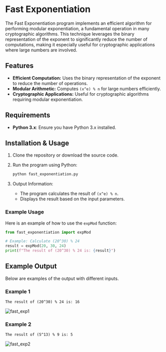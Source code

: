 # Fast Exponentiation
The Fast Exponentiation program implements an efficient algorithm for performing modular exponentiation, a fundamental operation in many cryptographic algorithms. This technique leverages the binary representation of the exponent to significantly reduce the number of computations, making it especially useful for cryptographic applications where large numbers are involved.

## Features
- **Efficient Computation:** Uses the binary representation of the exponent to reduce the number of operations.
- **Modular Arithmetic:** Computes `(x^e) % n` for large numbers efficiently.
- **Cryptographic Applications:** Useful for cryptographic algorithms requiring modular exponentiation.


## Requirements
- **Python 3.x**: Ensure you have Python 3.x installed.


## Installation & Usage
1. Clone the repository or download the source code.

2. Run the program using Python:
   ```bash
   python fast_exponentiation.py
   ```
3. Output Information:
    - The program calculates the result of `(x^e) % n`.
    - Displays the result based on the input parameters.


### Example Usage
Here is an example of how to use the `expMod` function:

```python
from fast_exponentiation import expMod

# Example: Calculate (20^30) % 24
result = expMod(20, 30, 24)
print(f"The result of (20^30) % 24 is: {result}")
```

## Example Output
Below are examples of the output with different inputs.

### Example 1
```plaintext
The result of (20^30) % 24 is: 16
```
![fast_exp1](https://github.com/user-attachments/assets/b4577f97-3e41-407f-b3cd-f5aa00752979)


### Example 2
```plaintext
The result of (5^13) % 9 is: 5
```
![fast_exp2](https://github.com/user-attachments/assets/be87d3c3-2165-4cbc-b211-41a5962c5664)

